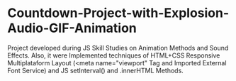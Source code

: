 # Countdown-Project-with-Explosion-Audio-GIF-Animation
Project developed during JS Skill Studies on Animation Methods and Sound Effects. Also, it were Implemented techniques of HTML+CSS Responsive Multiplataform Layout (&lt;meta name="viewport" Tag and Imported External Font Service) and JS setInterval() and .innerHTML Methods.
